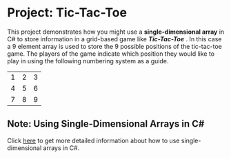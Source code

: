 # Project: Tic-Tac-Toe

This project demonstrates how you might use a **single-dimensional array** in C# to store information in a grid-based game like ***Tic-Tac-Toe*** .  In this case a 9 element array is used to store the 9 possible positions of the tic-tac-toe game.  The players of the game indicate which position they would like to play in using the following numbering system as a guide.

|   |   |   |
| :-------------: | :-------------: | :-------------: |
| 1 | 2 | 3 |
| 4 | 5 | 6 |
| 7 | 8 | 9 |


## Note:  Using Single-Dimensional Arrays in C#

Click [here](https://docs.microsoft.com/en-us/dotnet/csharp/programming-guide/arrays/single-dimensional-arrays) to get more detailed information about how to use single-dimensional arrays in C#.
